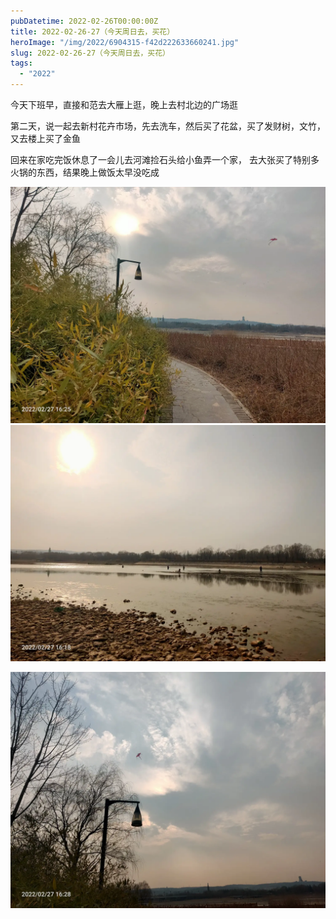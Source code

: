 ```yaml
---
pubDatetime: 2022-02-26T00:00:00Z
title: 2022-02-26-27（今天周日去，买花）
heroImage: "/img/2022/6904315-f42d222633660241.jpg"
slug: 2022-02-26-27（今天周日去，买花）
tags:
  - "2022"
---
```


今天下班早，直接和范去大雁上逛，晚上去村北边的广场逛

第二天，说一起去新村花卉市场，先去洗车，然后买了花盆，买了发财树，文竹，又去楼上买了金鱼

回来在家吃完饭休息了一会儿去河滩捡石头给小鱼弄一个家， 去大张买了特别多火锅的东西，结果晚上做饭太早没吃成

![](../../../../public/img/2022/6904315-f42d222633660241.jpg)
![](../../../../public/img/2022/6904315-1edd06d27727e8a1.jpg)

![](../../../../public/img/2022/6904315-da4ccc311e62cfd7.jpg)
